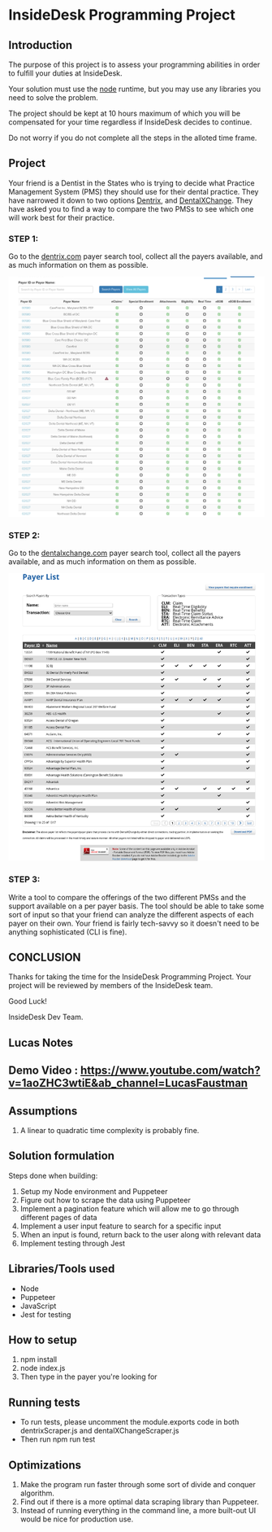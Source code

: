 # InsideDesk Programming Project

## Introduction

The purpose of this project is to assess your programming abilities in order to
fulfill your duties at InsideDesk.

Your solution must use the [node](https://nodejs.org/en/) runtime, but you may use any libraries you need to solve the problem.

The project should be kept at 10 hours maximum of which you will be compensated
for your time regardless if InsideDesk decides to continue.

Do not worry if you do not complete all the steps in the alloted time frame.

## Project

Your friend is a Dentist in the States who is trying to decide what Practice Management System (PMS) they should use for their dental practice.
They have narrowed it down to two options [Dentrix](https://www.dentrix.com/), and [DentalXChange](https://www.dentalxchange.com/home/Home).
They have asked you to find a way to compare the two PMSs to see which one will work best for their practice.

### STEP 1:

Go to the [dentrix.com](https://www.dentrix.com/products/eservices/eclaims/payor-search) payer search tool, collect all the payers available, and as much information on them as possible.

![dentrix-payer-list](./screenshots/dentrix-payer-list.png "Dentrix Payer List")

### STEP 2:

Go to the [dentalxchange.com](https://register.dentalxchange.com/reg/payerList?0) payer search tool, collect all the payers available, and as much information on them as possible.

![dental-exchange-list](./screenshots/dentalxchange-payer-list.png "DentalExchange Payer List")

### STEP 3:

Write a tool to compare the offerings of the two different PMSs and the support available on a per payer basis.
The tool should be able to take some sort of input so that your friend can analyze the different aspects of each payer on their own.
Your friend is fairly tech-savvy so it doesn't need to be anything sophisticated (CLI is fine).

## CONCLUSION

Thanks for taking the time for the InsideDesk Programming Project. Your project
will be reviewed by members of the InsideDesk team.

Good Luck!

InsideDesk Dev Team.



## Lucas Notes

## Demo Video : https://www.youtube.com/watch?v=1aoZHC3wtiE&ab_channel=LucasFaustman

## Assumptions

1. A linear to quadratic time complexity is probably fine.

## Solution formulation

Steps done when building: 

1. Setup my Node environment and Puppeteer
2. Figure out how to scrape the data using Puppeteer
3. Implement a pagination feature which will allow me to go through different pages of data
4. Implement a user input feature to search for a specific input
5. When an input is found, return back to the user along with relevant data
6. Implement testing through Jest

## Libraries/Tools used

* Node
* Puppeteer
* JavaScript
* Jest for testing

## How to setup

1. npm install
2. node index.js 
3. Then type in the payer you're looking for

## Running tests

* To run tests, please uncomment the module.exports code in both dentrixScraper.js and dentalXChangeScraper.js
* Then run npm run test


## Optimizations

1. Make the program run faster through some sort of divide and conquer algorithm.
2. Find out if there is a more optimal data scraping library than Puppeteer.
3. Instead of running everything in the command line, a more built-out UI would be nice for production use.
